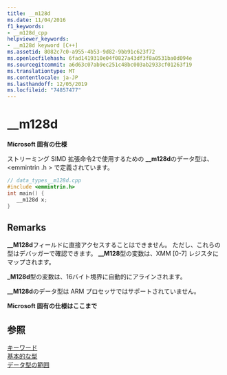 ```yaml
---
title: __m128d
ms.date: 11/04/2016
f1_keywords:
- __m128d_cpp
helpviewer_keywords:
- __m128d keyword [C++]
ms.assetid: 8082c7c0-a955-4b53-9d82-9bb91c623f72
ms.openlocfilehash: 6fad1419310e04f0827a43df3f8a0531ba0d094e
ms.sourcegitcommit: a6d63c07ab9ec251c48bc003ab2933cf01263f19
ms.translationtype: MT
ms.contentlocale: ja-JP
ms.lasthandoff: 12/05/2019
ms.locfileid: "74857477"
---
```

# <a name="__m128d"></a>__m128d

**Microsoft 固有の仕様**

ストリーミング SIMD 拡張命令2で使用するための **__m128d**のデータ型は、\<emmintrin .h > で定義されています。

```cpp
// data_types__m128d.cpp
#include <emmintrin.h>
int main() {
   __m128d x;
}
```

## <a name="remarks"></a>Remarks

**__M128d**フィールドに直接アクセスすることはできません。 ただし、これらの型はデバッガーで確認できます。 **__M128**型の変数は、XMM [0-7] レジスタにマップされます。

**_M128d**型の変数は、16バイト境界に自動的にアラインされます。

**__M128d**のデータ型は ARM プロセッサではサポートされていません。

**Microsoft 固有の仕様はここまで**

## <a name="see-also"></a>参照

[キーワード](../cpp/keywords-cpp.md)<br/>
[基本的な型](../cpp/fundamental-types-cpp.md)<br/>
[データ型の範囲](../cpp/data-type-ranges.md)